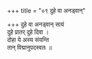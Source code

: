 +++
title = "०९ दुहे वा अनड्वान्"

+++
दुहे वा अनड्वान् सायं  
दुहे प्रातर् दुहे दिवा ।  
दोहा ये अस्य संयन्ति  
तान् विद्मानुपदस्वतः ॥